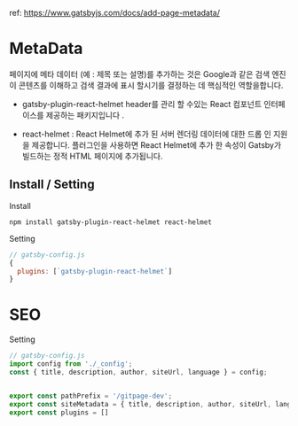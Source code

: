 
ref: https://www.gatsbyjs.com/docs/add-page-metadata/

# MetaData

페이지에 메타 데이터 (예 : 제목 또는 설명)를 추가하는 것은 Google과 같은 검색 엔진이 콘텐츠를 이해하고 검색 결과에 표시 할시기를 결정하는 데 핵심적인 역할을합니다.


- gatsby-plugin-react-helmet
  header를 관리 할 수있는 React 컴포넌트 인터페이스를 제공하는 패키지입니다 .

- react-helmet
  : React Helmet에 추가 된 서버 렌더링 데이터에 대한 드롭 인 지원을 제공합니다. 플러그인을 사용하면 React Helmet에 추가 한 속성이 Gatsby가 빌드하는 정적 HTML 페이지에 추가됩니다.



## Install / Setting

Install

```shell
npm install gatsby-plugin-react-helmet react-helmet
```

Setting

```js
// gatsby-config.js
{
  plugins: [`gatsby-plugin-react-helmet`]
}
```


# SEO

Setting

```js
// gatsby-config.js
import config from './_config';
const { title, description, author, siteUrl, language } = config;


export const pathPrefix = '/gitpage-dev';
export const siteMetadata = { title, description, author, siteUrl, language };
export const plugins = []
```